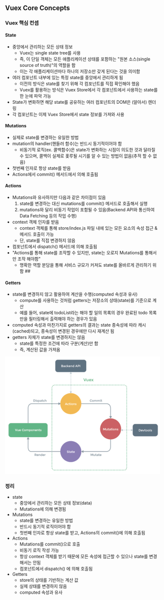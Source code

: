 ## Vuex Core Concepts

### Vuex 핵심 컨셉

#### State

- 중앙에서 관리하는 모든 상태 정보
  - Vuex는 single state tree를 사용
  - 즉, 이 단일 객체는 모든 애플리케이션 상태를 포함하는 "원본 소스(single source of truth)"의 역할을 함
  - 이는 각 애플리케이션마다 하나의 저장소만 갖게 된다는 것을 의미함
- 여러 컴포넌트 내부에 있는 특정 state를 중앙에서 관리하게 됨
  - 이전의 방식은 state를 찾기 위해 각 컴포넌트를 직접 확인해야 했음 
  - Vuex를 활용하는 방식은 Vuex Store에서 각 컴포넌트에서 사용하는 state를 한 눈에 파악 가능 
- State가 변화하면 해당 state를 공유하는 여러 컴포넌트의 DOM은 (알아서) 렌더링
- 각 컴포넌트는 이제 Vuex Store에서 state 정보를 가져와 사용

#### Mutations

- 실제로 state를 변경하는 유일한 방법
- mutation의 handler(핸들러 함수)는 반드시 동기적이어야 함 
  - 비동기적 로직(ex. 콜백함수)은 state가 변화하는 시점이 의도한 것과 달라질 수 있으며, 콜백이 실제로 홏루될 시기를 알 수 있는 방법이 없음(추적 할 수 없음)
- 첫번째 인자로 항상 state를 받음
- Actions에서 commit() 메서드에서 의해 호출됨

#### Actions

- Mutations와 유사하지만 다음과 같은 차이점이 있음
  1. state를 변경하는 대신 mutations를 commit() 메서드로 호출해서 실행
  2. mutations와 달리 비동기 작업이 포함될 수 있음(Backend API와 통신하여 Data Fetching 등의 작업 수행)
- context 객체 인자를 받음
  - context 객체를 통해 store/index.js 파일 내에 있는 모든 요소의 속성 접근 & 메서드 호출이 가능
  - 단, state를 직접 변경하지 않음
- 컴포넌트에서 dispatch() 메서드에 의해 호출됨 
- "Actions를 통해 state를 조작할 수 있지만, state는 오로지 Mutations를 통해서만 조작 해야함"
  - 명확한 역할 분담을 통해 서비스 규모가 커져도 state를 올바르게 관리하기 위함 ##

#### Getters

- state를 변경하지 않고 활용하여 계산을 수행(computed 속성과 유사)
  - compute를 사용하는 것처럼 getters는 저장소의 상태(state)를 기준으로 계산
  - 예를 들어, state에 todoList라는 해야 할 일의 목록의 경우 완료된 todo 목록만을 필터링해서 출력해야 하는 경우가 있음 
- computed 속성과 마찬가지로 getters의 결과는 state 종속성에 따라 캐시(cached)되고, 종속성이 변경된 경우에만 다시 재계산 됨
- getters 자체가 state를 변경하지는 않음
  - state를 특정한 조건에 따라 구분(계산)만 함 
  - 즉, 계산된 값을 가져옴 

![vuexlifecycle](11_Vue_Vuex_Core_Concept.assets/vuexlifecycle.png)

### 정리

- state
  - 중앙에서 관리하는 모든 상태 정보(data)
  - Mutations에 의해 변경됨
- Mutations
  - state를 변경하는 유일한 방법
  - 반드시 동기적 로직이어야 함
  - 첫번째 인자로 항상 state를 받고, Actions의 commit()에 의해 호출됨
- Actions
  - Mutations를 commit()으로 호출
  - 비동기 로직 작성 가능
  - 항상 context 객체를 받기 때문에 모든 속성에 접근할 수 있으나 state를 변경해서는 안됨
  - 컴포넌트에서 dispatch() 에 의해 호출됨
- Getters
  - store의 상태를 기반하는 계산 값
  - 실제 상태를 변경하지 않음
  - computed 속성과 유사
